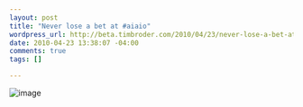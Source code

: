 ```yaml
--- 
layout: post
title: "Never lose a bet at #aiaio"
wordpress_url: http://beta.timbroder.com/2010/04/23/never-lose-a-bet-at-aiaio/
date: 2010-04-23 13:38:07 -04:00
comments: true
tags: []

---
```

<img style="display:block;margin-right:auto;margin-left:auto;" alt="image" src="http://beta.timbroder.com/wp-content/uploads/2010/04/wpid-2010-04-21-14.15.53.jpg" /><br /><br />
